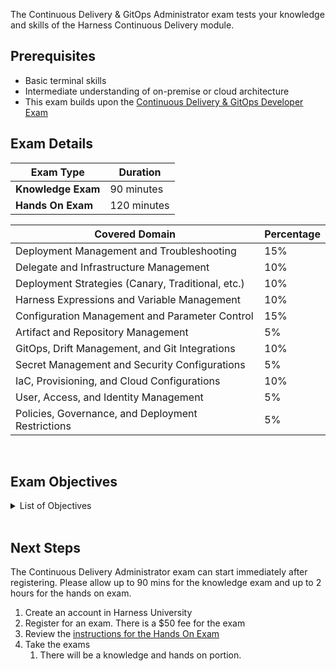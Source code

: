The Continuous Delivery & GitOps Administrator exam tests your knowledge and skills of the Harness Continuous Delivery module.  

## Prerequisites

- Basic terminal skills
- Intermediate understanding of on-premise or cloud architecture
- This exam builds upon the [Continuous Delivery & GitOps Developer Exam](/certifications/continuous-delivery?lvl=developer)

## Exam Details
| Exam Type                               | Duration         |
| ----------------------------------- | --------------- |
| **Knowledge Exam** | 90 minutes |
| **Hands On Exam** | 120 minutes |


| Covered Domain                                     | Percentage |
|----------------------------------------------------|------------|
| Deployment Management and Troubleshooting          | 15%        |
| Delegate and Infrastructure Management             | 10%        |
| Deployment Strategies (Canary, Traditional, etc.)  | 10%        |
| Harness Expressions and Variable Management       | 10%        |
| Configuration Management and Parameter Control    | 15%        |
| Artifact and Repository Management                 | 5%         |
| GitOps, Drift Management, and Git Integrations    | 10%        |
| Secret Management and Security Configurations      | 5%         |
| IaC, Provisioning, and Cloud Configurations       | 10%        |
| User, Access, and Identity Management             | 5%         |
| Policies, Governance, and Deployment Restrictions | 5%         |

<br />

## Exam Objectives

<details>
<summary>List of Objectives</summary>

The following is a detailed list of exam objectives:

| #   | Objective |
|-----|-----------|
| 1 | **Deployment Management with Harness CD** |**
| 1.1 | Understanding the mechanisms of Kubernetes deployments via Harness CD |
| 1.2 | Managing artifacts and manifests for application deployment |
| 1.3 | Handling deployment issues and implementing troubleshooting strategies |
| 2 | **Delegate and Infrastructure Management** |**
| 2.1 | Configuring Harness Delegates for specific tasks |
| 2.2 | Implementing best practices for delegate installation |
| 2.3 | Ensuring effective logging and communication from Harness Delegates |
| 3 | **Implementing and Managing Canary and Traditional Deployments** |**
| 3.1 | Setting up and managing Kubernetes Canary deployments |
| 3.2 | Utilizing Harness CD features for deployments |
| 3.3 | Addressing deployment issues |
| 4 | **Effective Use of Harness Expressions and Variables** |**
| 4.1 | Using Harness expressions and variables within deployments |
| 4.2 | Managing and referring service variables at runtime |
| 5 | **Harness Configuration Management and Parameter Control** |**
| 5.1 | Managing parameters securely using Harness |
| 5.2 | Understanding and implementing values overrides |
| 5.3 | Handling Helm Chart parameter control |
| 6 | **Secure and Efficient Artifact Management** |**
| 6.1 | Onboarding new applications using Harness CD |
| 6.2 | Integrating Harness with artifact repositories |
| 7 | **Implementing and Utilizing GitOps with Harness** |**
| 7.1 | Understanding and addressing drift between Git and deployed workloads |
| 7.2 | Managing Harness Git Experience for different entities |
| 8 | **Implementing and Managing Secret Management** |**
| 8.1 | Integrating Harness with different Secrets Managers |
| 8.2 | Ensuring secure handling of secrets in pipelines |
| 9 | **Infrastructure as Code (IaC) and Provisioning Management** |**
| 9.1 | Implementing IaC principles with Harness |
| 9.2 | Troubleshooting IaC deployment issues |
| 10 | **Harness User and Access Management** |**
| 10.1 | Implementing and managing user authentication |
| 10.2 | Implementing and managing Role-Based Access Control within Harness |
| 11 | **Implementation of Policies and Governance in Deployment** |**
| 11.1 | Implementing deployment halts or restrictions |
| 11.2 | Managing stability during critical times |
| 12 | **Harness UI and UX Proficiency** |**
| 12.1 | Navigating and utilizing Harness UI for configurations |
| 12.2 | Efficiently locating and modifying configurations within the UI |
| 13 | **Custom and Advanced Deployment Strategies** |**
| 13.1 | Creating and managing custom deployment strategies |
| 13.2 | Handling deployment to various infrastructure types |
| 14 | **Advanced Troubleshooting and Optimization** |**
| 14.1 | Implementing advanced troubleshooting steps in CD stages and pipelines |
| 14.2 | Optimizing delegate usage and managing workload distribution |

  
</details>

<br />

## Next Steps

The Continuous Delivery Administrator exam can start immediately after registering. Please allow up to 90 mins for the knowledge exam and up to 2 hours for the hands on exam.

1. Create an account in Harness University
2. Register for an exam. There is a $50 fee for the exam
3. Review the [instructions for the Hands On Exam](/certifications/instructions)
4. Take the exams
    1. There will be a knowledge and hands on portion.	
